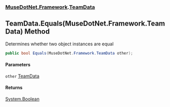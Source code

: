 ### [MuseDotNet.Framework](./MuseDotNet-Framework.md 'MuseDotNet.Framework').[TeamData](./TeamData.md 'MuseDotNet.Framework.TeamData')
## TeamData.Equals(MuseDotNet.Framework.TeamData) Method
Determines whether two object instances are equal  
```csharp
public bool Equals(MuseDotNet.Framework.TeamData other);
```
#### Parameters
<a name='MuseDotNet-Framework-TeamData-Equals(MuseDotNet-Framework-TeamData)-other'></a>
`other` [TeamData](./TeamData.md 'MuseDotNet.Framework.TeamData')  
  
#### Returns
[System.Boolean](https://docs.microsoft.com/en-us/dotnet/api/System.Boolean 'System.Boolean')  
